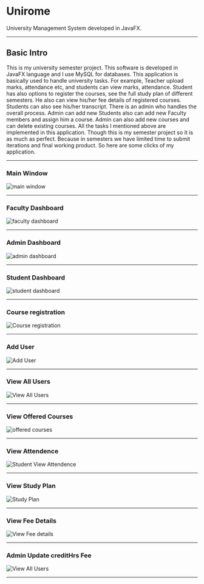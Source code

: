 # Unirome
University Management System developed in JavaFX.
<hr>

## Basic Intro
This is my university semester project. This software is developed in JavaFX language and I use MySQL for databases. This application is basically used to handle university tasks. For example, Teacher upload marks, attendance etc, and students can view marks, attendance. Student has also options to register the courses, see the full study plan of different semesters. He also can view his/her fee details of registered courses. Students can also see his/her transcript. There is an admin who handles the overall process. Admin can add new Students also can add new Faculty members and assign him a course. Admin can also add new courses and can delete existing courses. All the tasks I mentioned above are implemented in this application. Though this is my semester project so it is as much as perfect. Because in semesters we have limited time to submit iterations and final working product. So here are some clicks of my application.
<hr>

### Main Window
![main window](https://raw.githubusercontent.com/zawster/Unirome/master/images/main-1.png)
<hr>

### Faculty Dashboard
![faculty dashboard](https://raw.githubusercontent.com/zawster/Unirome/master/images/facultyDash-2.png)
<hr>

### Admin Dashboard
![admin dashboard](https://raw.githubusercontent.com/zawster/Unirome/master/images/adminHome-3.png)
<hr>

### Student Dashboard
![student dashboard](https://raw.githubusercontent.com/zawster/Unirome/master/images/studentHome-4.png)

<hr>

### Course registration
![Course registration](https://raw.githubusercontent.com/zawster/Unirome/master/images/courseReg-5.png)
<hr>

### Add User
![Add User](https://raw.githubusercontent.com/zawster/Unirome/master/images/addUser-6.png)
<hr>

### View All Users
![View All Users](https://raw.githubusercontent.com/zawster/Unirome/master/images/allUsers-7.png)
<hr>

### View Offered Courses
![offered courses](https://raw.githubusercontent.com/zawster/Unirome/master/images/offeredCourses-8.png)
<hr>

### View Attendence
![Student View Attendence](https://raw.githubusercontent.com/zawster/Unirome/master/images/attendence-9.png)
<hr>

### View Study Plan
![Study Plan](https://raw.githubusercontent.com/zawster/Unirome/master/images/studyPlan-10.png)
<hr>

### View Fee Details
![View Fee details](https://raw.githubusercontent.com/zawster/Unirome/master/images/feeDetails-11.png)
<hr>

### Admin Update creditHrs Fee
![View All Users](https://raw.githubusercontent.com/zawster/Unirome/master/images/updateFee-12.png)
<hr>





